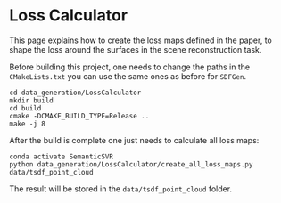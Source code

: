 
# Loss Calculator

This page explains how to create the loss maps defined in the paper, to shape the loss around the surfaces in the scene reconstruction task.

Before building this project, one needs to change the paths in the `CMakeLists.txt` you can use the same ones as before for `SDFGen`.

```shell script
cd data_generation/LossCalculator
mkdir build
cd build
cmake -DCMAKE_BUILD_TYPE=Release ..
make -j 8
```

After the build is complete one just needs to calculate all loss maps:

```shell script
conda activate SemanticSVR
python data_generation/LossCalculator/create_all_loss_maps.py data/tsdf_point_cloud
```

The result will be stored in the `data/tsdf_point_cloud` folder.
